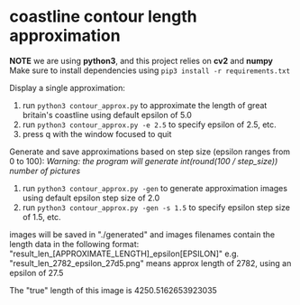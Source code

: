 # coastline contour length approximation 

**NOTE** we are using **python3**, and this project relies on **cv2** and **numpy**
Make sure to install dependencies using 
`pip3 install -r requirements.txt`

Display a single approximation:
1. run `python3 contour_approx.py` to approximate the length of great britain's coastline using default epsilon of 5.0
2. run `python3 contour_approx.py -e 2.5` to specify epsilon of 2.5, etc.
3. press q with the window focused to quit

Generate and save approximations based on step size (epsilon ranges from 0 to 100):
*Warning: the program will generate int(round(100 / step_size)) number of pictures*
1. run `python3 contour_approx.py -gen` to generate approximation images using default epsilon step size of 2.0
2. run `python3 contour_approx.py -gen -s 1.5` to specify epsilon step size of 1.5, etc.

images will be saved in "./generated" and images filenames contain the length data in the following format: "result_len_\[APPROXIMATE_LENGTH\]_epsilon\[EPSILON\]"
e.g. "result_len_2782_epsilon_27d5.png" means approx length of 2782, using an epsilon of 27.5

The "true" length of this image is 4250.5162653923035